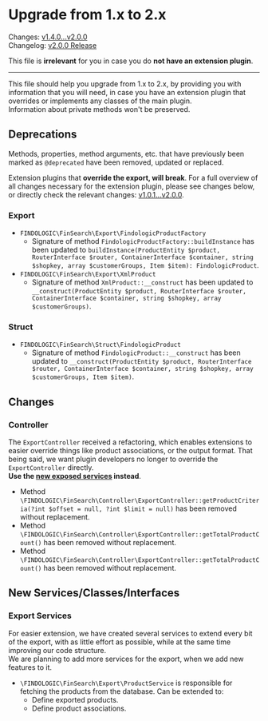 # Upgrade from 1.x to 2.x

Changes: [v1.4.0...v2.0.0](https://github.com/findologic/plugin-shopware-6/compare/v1.4.0...2.0.0)  
Changelog: [v2.0.0 Release](https://github.com/findologic/plugin-shopware-6/releases/tag/v2.0.0)

This file is **irrelevant** for you in case you do **not have an extension plugin**.

---

This file should help you upgrade from 1.x to 2.x, by providing you with
information that you will need, in case you have an extension plugin that
overrides or implements any classes of the main plugin.  
Information about private methods won't be preserved.

## Deprecations

Methods, properties, method arguments, etc. that have previously been marked as `@deprecated`
have been removed, updated or replaced.

Extension plugins that **override the export, will break**. For a full overview
of all changes necessary for the extension plugin, please see changes below, or directly check the relevant changes:
[v1.0.1...v2.0.0](https://github.com/findologic/plugin-shopware-6-extension/compare/v1.0.1...v2.0.0).

### Export

* `FINDOLOGIC\FinSearch\Export\FindologicProductFactory`
  * Signature of method `FindologicProductFactory::buildInstance` has been updated to
    `buildInstance(ProductEntity $product, RouterInterface $router, ContainerInterface $container, string $shopkey, array $customerGroups, Item $item): FindologicProduct`.
* `FINDOLOGIC\FinSearch\Export\XmlProduct`
    * Signature of method `XmlProduct::__construct` has been updated to
      `__construct(ProductEntity $product, RouterInterface $router, ContainerInterface $container, string $shopkey, array $customerGroups)`.
### Struct

* `FINDOLOGIC\FinSearch\Struct\FindologicProduct`
    * Signature of method `FindologicProduct::__construct` has been updated to
      `__construct(ProductEntity $product, RouterInterface $router, ContainerInterface $container, string $shopkey, array $customerGroups, Item $item)`.

## Changes

### Controller

The `ExportController` received a refactoring, which enables extensions to easier override
things like product associations, or the output format. That being said, we want
plugin developers no longer to override the `ExportController` directly.  
**Use the [new exposed services]() instead**.

* Method `\FINDOLOGIC\FinSearch\Controller\ExportController::getProductCriteria(?int $offset = null, ?int $limit = null)`
 has been removed without replacement.
* Method `\FINDOLOGIC\FinSearch\Controller\ExportController::getTotalProductCount()`
 has been removed without replacement.
* Method `\FINDOLOGIC\FinSearch\Controller\ExportController::getTotalProductCount()`
has been removed without replacement.

## New Services/Classes/Interfaces

### Export Services

For easier extension, we have created several services to extend every bit of the export,
with as little effort as possible, while at the same time improving our code structure.  
We are planning to add more services for the export, when we add new features to it.

* `\FINDOLOGIC\FinSearch\Export\ProductService` is responsible for fetching the products from
 the database. Can be extended to:
  * Define exported products.
  * Define product associations.
